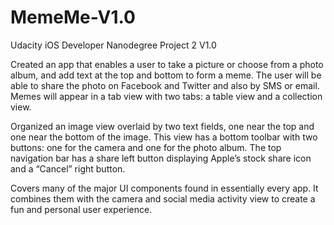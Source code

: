 # MemeMe-V1.0
Udacity iOS Developer Nanodegree Project 2 V1.0

Created an app that enables a user to take a picture or choose from a photo album, and add text at the top and bottom to form a meme. The user will be able to share the photo on Facebook and Twitter and also by SMS or email. Memes will appear in a tab view with two tabs: a table view and a collection view.

Organized an image view overlaid by two text fields, one near the top and one near the bottom of the image. This view has a bottom toolbar with two buttons: one for the camera and one for the photo album. The top navigation bar has a share left button displaying Apple’s stock share icon and a “Cancel” right button.

Covers many of the major UI components found in essentially every app. It combines them with the camera and social media activity view to create a fun and personal user experience.

